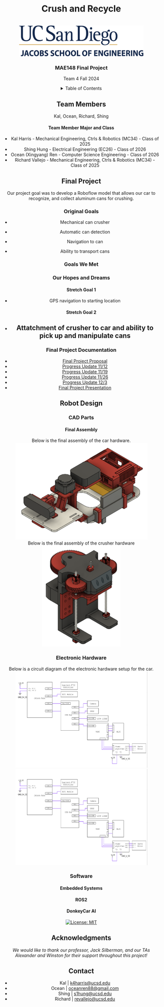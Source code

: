 <div id="top"></div>

<h1 align="center">Crush and Recycle</h1>

<!-- PROJECT LOGO -->
<br />
<div align="center">
  <a href="https://jacobsschool.ucsd.edu/">
    <img src="logo.png" alt="Logo" width="400" height="100">
  </a>
<h3>MAE148 Final Project</h3>
<p>
Team 4 Fall 2024
</p>




<!-- TABLE OF CONTENTS -->
<details>
  <summary>Table of Contents</summary>
  <ol>
    <li><a href="#team-members">Team Members</a></li>
    <li><a href="#final-project">Final Project</a></li>
      <ul>
        <li><a href="#original-goals">Original Goals</a></li>
          <ul>
            <li><a href="#goals-we-met">Goals We Met</a></li>
            <li><a href="#our-hopes-and-dreams">Our Hopes and Dreams</a></li>
              <ul>
                <li><a href="#stretch-goal-1">Stretch Goal 1</a></li>
                <li><a href="#stretch-goal-2">Stretch Goal 2</a></li>
              </ul>
          </ul>
        <li><a href="#final-project-documentation">Final Project Documentation</a></li>
      </ul>
    <li><a href="#robot-design">Robot Design </a></li>
      <ul>
        <li><a href="#cad-parts">CAD Parts</a></li>
          <ul>
            <li><a href="#final-assembly">Final Assembly</a></li>
          </ul>
        <li><a href="#electronic-hardware">Electronic Hardware</a></li>
        <li><a href="#software">Software</a></li>
          <ul>
            <li><a href="#embedded-systems">Embedded Systems</a></li>
            <li><a href="#ros2">ROS2</a></li>
            <li><a href="#donkeycar-ai">DonkeyCar AI</a></li>
          </ul>
      </ul>
    <li><a href="#acknowledgments">Acknowledgments</a></li>
    <li><a href="#contact">Contact</a></li>
  </ol>
</details>



<!-- TEAM MEMBERS -->
## Team Members

<div align="center">
    <p align = "center">Kal, Ocean, Richard, Shing</p>
</div>

<h4>Team Member Major and Class </h4>
<ul>
  <li>Kal Harris - Mechanical Engineering, Ctrls & Robotics (MC34) - Class of 2025</li>
  <li>Shing Hung - Electrical Engineering (EC26) - Class of 2026</li>
  <li>Ocean (Xingyang) Ren - Computer Science Engineering - Class of 2026</li>
  <li>Richard Vallejo - Mechanical Engineering, Ctrls & Robotics (MC34) - Class of 2025</li>
</ul>

<!-- Final Project -->
## Final Project

Our project goal was to develop a Roboflow model that allows our car to recognize, and collect aluminum cans for crushing.

<!-- Original Goals -->
### Original Goals
- Mechanical can crusher
  
- Automatic can detection
 
- Navigation to can
  
- Ability to transport cans
  
   
<!-- End Results -->
### Goals We Met


### Our Hopes and Dreams
#### Stretch Goal 1
- GPS navigation to starting location
  

#### Stretch Goal 2
- Attatchment of crusher to car and ability to pick up and manipulate cans
  - 

### Final Project Documentation

* [Final Project Proposal](https://docs.google.com/presentation/d/1pHLgUBesqCKS7VFTx-bAJzIjJi9eSJPVUFPuMKzSsTc/edit?usp=sharing)
* [Progress Update 11/12](https://docs.google.com/presentation/d/13tIzn-EIijeyNu3JyVXDeJk15rElvjYHa1EEtGUj7PA/edit?usp=sharing)
* [Progress Update 11/19](https://docs.google.com/presentation/d/1290DYqnk4ta18DmWXkM-FQgY5nVr_kz5AaHiLQObxpw/edit?usp=sharing)
* [Progress Update 11/26](https://docs.google.com/presentation/d/1Br6nuLvBIe_jpIerxWEspOtauC0ulfg9Ca2GjSBRaZA/edit?usp=sharing)
* [Progress Update 12/3](https://docs.google.com/presentation/d/1P7J8KuAeAzvcbS3Q77wWKoWR5wI_fg6BIRTbnA77Hog/edit?usp=sharing)
* [Final Project Presentation](https://docs.google.com/presentation/d/1P7J8KuAeAzvcbS3Q77wWKoWR5wI_fg6BIRTbnA77Hog/edit?usp=sharing)

<!-- Early Quarter -->
## Robot Design

### CAD Parts
#### Final Assembly

Below is the final assembly of the car hardware.
<br />
<img src="FinalConfig.PNG" alt="Car Assembly" style="height: 308px; width:423px;"/>
<br />
Below is the final assembly of the crusher hardware
<br />
<img src="FullAssembly.PNG" alt="Crusher Assembly" style="height: 322px; width:252px;"/>

### Electronic Hardware
Below is a circuit diagram of the electronic hardware setup for the car.
<br />
<img src="WiringDiagram1.PNG" alt="WiringDiagramPt1" style="height: 308px; width:423px;"/>
<br />
<img src="WiringDiagram1.PNG" alt="WiringDiagramPt1" style="height: 308px; width:423px;"/>


### Software
#### Embedded Systems

#### ROS2

#### DonkeyCar AI

<!-- Badges -->
[![License: MIT](https://img.shields.io/badge/License-MIT-yellow.svg)](https://opensource.org/licenses/MIT)

<!-- ACKNOWLEDGMENTS -->
## Acknowledgments
*We would like to thank our professor, Jack Silberman, and our TAs Alexander and Winston for their support throughout this project!*

<!-- CONTACT -->
## Contact

* Kal | k4harris@ucsd.edu
* Ocean | oceanren88@gmail.com 
* Shing | s1hung@ucsd.edu
* Richard | revallejo@ucsd.edu
